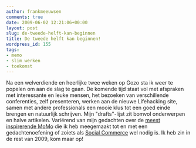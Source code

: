 ```yaml
---
author: frankmeeuwsen
comments: true
date: 2009-06-02 12:21:06+00:00
layout: post
slug: de-tweede-helft-kan-beginnen
title: De tweede helft kan beginnen!
wordpress_id: 155
tags:
- memo
- slim werken
- toekomst
---
```


Na een welverdiende en heerlijke twee weken op Gozo sta ik weer te popelen om aan de slag te gaan. De komende tijd staat vol met afspraken met interessante en leuke mensen, het bezoeken van verschillende conferenties, zelf presenteren, werken aan de nieuwe Lifehacking site, samen met andere professionals een mooie klus tot een goed einde brengen en natuurlijk schrijven. Mijn "drafts"-lijst zit bomvol onderwerpen en halve artikelen. Variërend van mijn gedachten over de [meest inspirerende MoMo](http://twitter.com/frankmeeuwsen/status/1993948745) die ik heb meegemaakt tot en met een gedachtenoefening of zoiets als [Social Commerce](http://www.web-strategist.com/blog/2009/04/27/future-of-the-social-web/) wel nodig is. Ik heb zin in de rest van 2009, kom maar op!
